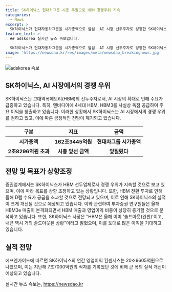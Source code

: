 ```yaml
---
title: SK하이닉스 현대차그룹 시총 추월으로 HBM 경쟁우위 지속
categories:
  - News
excerpt: >
  SK하이닉스가 현대자동차그룹을 시가총액으로 앞섬. AI 시장 선두주자로 성장한 SK하이닉스, HBM 수요 급증에 따른 영향 눈에 띔. 엔비디아에 HBM 공급독점적 지위로 목표 주가 상향 조정. 또한 HBM 실적 부진에도 불구하고 경쟁 우위 유지될 것으로 예상. SK하이닉스의 올해 영업익은 21조 원 전망. HBM 매출과 영업이익 비중 상승 전망. SK하이닉스는 이미 솔드아웃 상황, 내년에도 솔드아웃 예상.
feature_text: >
  ## adskorea 실시간 뉴스 속보입니다.

  SK하이닉스가 현대자동차그룹을 시가총액으로 앞섬. AI 시장 선두주자로 성장한 SK하이닉스, HBM 수요 급증에 따른 영향 눈에 띔. 엔비디아에 HBM 공급독점적 지위로 목표 주가 상향 조정. 또한 HBM 실적 부진에도 불구하고 경쟁 우위 유지될 것으로 예상. SK하이닉스의 올해 영업익은 21조 원 전망. HBM 매출과 영업이익 비중 상승 전망. SK하이닉스는 이미 솔드아웃 상황, 내년에도 솔드아웃 예상.
image: 'https://newsdao.kr/res/images/meta/newsdao_breakingnews.jpg'
---
```


<p><img src="https://newsdao.kr/res/images/meta/newsdao_breakingnews.jpg" alt="adskorea 속보" /></p>

<h2 data-ke-size="size26">SK하이닉스, AI 시장에서의 경쟁 우위</h2>

<p data-ke-size="size16">SK하이닉스는 고대역폭메모리(HBM)의 선두주자로서, AI 시장의 확대로 인해 수요가 급증하고 있습니다. 특히, 엔비디아에 4세대 HBM, HBM3를 사실상 독점 공급하여 주요 이익을 창출하고 있습니다. 이러한 상황에서 SK하이닉스는 AI 시장에서의 경쟁 우위를 점하고 있고, 이에 따른 긍정적인 전망이 제기되고 있습니다.</p>

<table>
<thead>
<tr>
<th>구분</th>
<th>지표</th>
<th>금액</th>
</tr>
</thead>
<tbody>
<tr>
<td style="text-align: center; height: 17px;"><b>시가총액</b></td>
<td style="text-align: center; height: 17px;"><b>162조3445억원</b></td>
<td style="text-align: center; height: 17px;"><b>현대차그룹 시가총액</b></td>
</tr>
<tr>
<td style="text-align: center; height: 17px;"><b>2조8296억원 초과</b></td>
<td style="text-align: center; height: 17px;"><b>시총 앞선 금액</b></td>
<td style="text-align: center; height: 17px;"><b>앞질렀다</b></td>
</tr>
</tbody>
</table>

<h2 data-ke-size="size26">전망 및 목표가 상향조정</h2>

<p data-ke-size="size16">증권업계에서는 SK하이닉스가 HBM 선두업체로서 경쟁 우위가 지속할 것으로 보고 있으며, 이에 따라 목표를 상향 조정하고 있는 상황입니다. 또한, HBM 전환 투자로 인해 올해 D램 수요가 공급을 초과할 것으로 전망되고 있으며, 이로 인해 SK하이닉스의 실적이 크게 개선될 것으로 예상되고 있습니다. 이와 관련하여 투자증권 연구원들은 올해 HBM3e 매출이 본격화되면서 HBM 매출과 영업이익 비중이 상당히 증가할 것으로 분석하고 있습니다. 또한, SK하이닉스 사장은 "HBM은 올해 이미 '솔드아웃(완판)'이고, 내년 역시 거의 솔드아웃된 상황"이라고 밝혔으며, 이를 토대로 많은 이익을 기대하고 있습니다.</p>

<h2 data-ke-size="size26">실적 전망</h2>

<p data-ke-size="size16">에프엔가이드에 따르면 SK하이닉스의 연간 영업이익 컨센서스는 20조9605억원으로 나왔으며, 이는 지난해 7조7000억원의 적자를 기록했던 것에 비해 큰 폭의 실적 개선이 예상되고 있습니다.</p>
실시간 뉴스 속보는, <a href="https://newsdao.kr" rel="dofollow">https://newsdao.kr</a>



